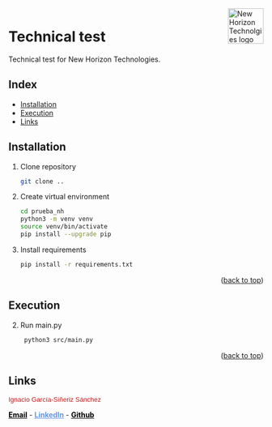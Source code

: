 <div id="top"></div>

<a href="https://nhtechnologies.com/en/home-en/">
    <img src="https://nhtechnologies.com/wp-content/uploads/2021/01/Logo_newhorizon_Technologies_b.png" alt="New Horizon Technolgies logo" title="New Horizon Technolgies" align="right" height="70" />
</a>

# Technical test

Technical test for New Horizon Technologies.

## Index

- [Installation](#installation)
- [Execution](#execution)
- [Links](#links)

## Installation

1. Clone repository
   ```sh
   git clone ..
   ```
   
2. Create virtual environment
   ```sh
   cd prueba_nh
   python3 -m venv venv
   source venv/bin/activate
   pip install --upgrade pip
    ```

3. Install requirements
    ```sh
    pip install -r requirements.txt
    ```
   
<p align="right">(<a href="#top">back to top</a>)</p>

## Execution

2. Run main.py
    ```sh
     python3 src/main.py
     ```

<p align="right">(<a href="#top">back to top</a>)</p>

## Links

<td style="font-family:Arial, Helvetica, sans-serif; font-size:10px">     

<span style="font-family:Arial, Helvetica, sans-serif; font-size:13px;color:#ca1518">Ignacio García-Siñeriz Sánchez</span></p>
<a href="mailto:nachogssm@gmail.com" style="font-weight: bold; color: #000;" target="_blank">Email</a> - 
<a href="https://www.linkedin.com/in/ignacio-garc%C3%ADa-si%C3%B1eriz-s%C3%A1nchez-0a2519129/" style="font-weight: bold; color: #6495ED;" target="_blank">LinkedIn</a> - 
<a href="https://github.com/desertclaw9" style="font-weight: bold; color: #000;" target="_blank">Github</a>
</td>
